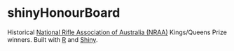 # shinyHonourBoard
Historical [National Rifle Association of Australia (NRAA)](https://www.nraa.com.au/) Kings/Queens Prize winners. Built with [R](https://www.r-project.org/) and [Shiny](https://shiny.rstudio.com/).
